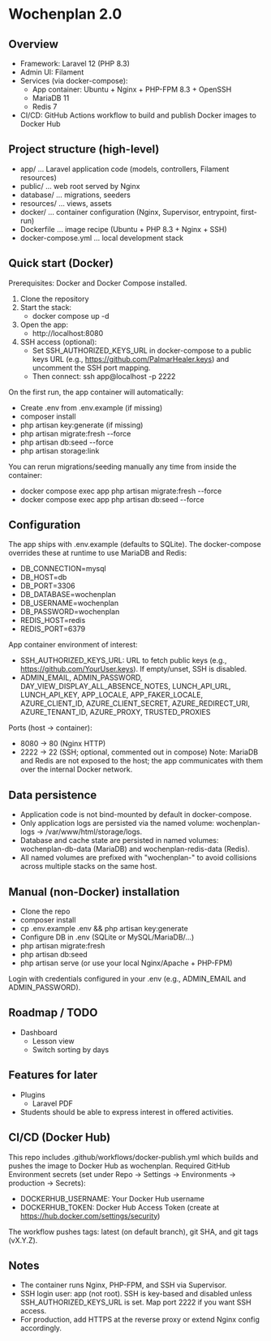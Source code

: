 # Wochenplan 2.0

## Overview
- Framework: Laravel 12 (PHP 8.3)
- Admin UI: Filament
- Services (via docker-compose):
    - App container: Ubuntu + Nginx + PHP-FPM 8.3 + OpenSSH
    - MariaDB 11
    - Redis 7
- CI/CD: GitHub Actions workflow to build and publish Docker images to Docker Hub

## Project structure (high-level)
- app/ … Laravel application code (models, controllers, Filament resources)
- public/ … web root served by Nginx
- database/ … migrations, seeders
- resources/ … views, assets
- docker/ … container configuration (Nginx, Supervisor, entrypoint, first-run)
- Dockerfile … image recipe (Ubuntu + PHP 8.3 + Nginx + SSH)
- docker-compose.yml … local development stack

## Quick start (Docker)
Prerequisites: Docker and Docker Compose installed.

1) Clone the repository
2) Start the stack:
    - docker compose up -d
3) Open the app:
    - http://localhost:8080
4) SSH access (optional):
    - Set SSH_AUTHORIZED_KEYS_URL in docker-compose to a public keys URL (e.g., https://github.com/PalmarHealer.keys) and uncomment the SSH port mapping.
    - Then connect: ssh app@localhost -p 2222

On the first run, the app container will automatically:
- Create .env from .env.example (if missing)
- composer install
- php artisan key:generate (if missing)
- php artisan migrate:fresh --force
- php artisan db:seed --force
- php artisan storage:link

You can rerun migrations/seeding manually any time from inside the container:
- docker compose exec app php artisan migrate:fresh --force
- docker compose exec app php artisan db:seed --force

## Configuration
The app ships with .env.example (defaults to SQLite). The docker-compose overrides these at runtime to use MariaDB and Redis:
- DB_CONNECTION=mysql
- DB_HOST=db
- DB_PORT=3306
- DB_DATABASE=wochenplan
- DB_USERNAME=wochenplan
- DB_PASSWORD=wochenplan
- REDIS_HOST=redis
- REDIS_PORT=6379

App container environment of interest:
- SSH_AUTHORIZED_KEYS_URL: URL to fetch public keys (e.g., https://github.com/YourUser.keys). If empty/unset, SSH is disabled.
- ADMIN_EMAIL, ADMIN_PASSWORD, DAY_VIEW_DISPLAY_ALL_ABSENCE_NOTES, LUNCH_API_URL, LUNCH_API_KEY, APP_LOCALE, APP_FAKER_LOCALE, AZURE_CLIENT_ID, AZURE_CLIENT_SECRET, AZURE_REDIRECT_URI, AZURE_TENANT_ID, AZURE_PROXY, TRUSTED_PROXIES

Ports (host → container):
- 8080 → 80 (Nginx HTTP)
- 2222 → 22 (SSH; optional, commented out in compose)
  Note: MariaDB and Redis are not exposed to the host; the app communicates with them over the internal Docker network.

## Data persistence
- Application code is not bind-mounted by default in docker-compose.
- Only application logs are persisted via the named volume: wochenplan-logs → /var/www/html/storage/logs.
- Database and cache state are persisted in named volumes: wochenplan-db-data (MariaDB) and wochenplan-redis-data (Redis).
- All named volumes are prefixed with "wochenplan-" to avoid collisions across multiple stacks on the same host.

## Manual (non-Docker) installation
- Clone the repo
- composer install
- cp .env.example .env && php artisan key:generate
- Configure DB in .env (SQLite or MySQL/MariaDB/…)
- php artisan migrate:fresh
- php artisan db:seed
- php artisan serve (or use your local Nginx/Apache + PHP-FPM)

Login with credentials configured in your .env (e.g., ADMIN_EMAIL and ADMIN_PASSWORD).

## Roadmap / TODO
- Dashboard
    - Lesson view
    - Switch sorting by days

## Features for later
- Plugins
    - Laravel PDF
- Students should be able to express interest in offered activities.

## CI/CD (Docker Hub)
This repo includes .github/workflows/docker-publish.yml which builds and pushes the image to Docker Hub as wochenplan.
Required GitHub Environment secrets (set under Repo → Settings → Environments → production → Secrets):
- DOCKERHUB_USERNAME: Your Docker Hub username
- DOCKERHUB_TOKEN: Docker Hub Access Token (create at https://hub.docker.com/settings/security)

The workflow pushes tags: latest (on default branch), git SHA, and git tags (vX.Y.Z).

## Notes
- The container runs Nginx, PHP-FPM, and SSH via Supervisor.
- SSH login user: app (not root). SSH is key-based and disabled unless SSH_AUTHORIZED_KEYS_URL is set. Map port 2222 if you want SSH access.
- For production, add HTTPS at the reverse proxy or extend Nginx config accordingly.
